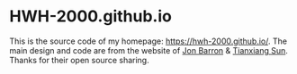 # HWH-2000.github.io
This is the source code of my homepage: https://hwh-2000.github.io/. The main design and code are from the website of [Jon Barron](https://jonbarron.info/) & [Tianxiang Sun](https://txsun1997.github.io/). Thanks for their open source sharing.

